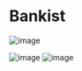 # Bankist
![image](https://user-images.githubusercontent.com/93324684/172515644-202f0c5f-93d9-43c0-b6ff-a53ed80bacc6.png)

![image](https://user-images.githubusercontent.com/93324684/172515374-19f94990-06f4-4c6d-9201-7d2f7b5f2821.png)
![image](https://user-images.githubusercontent.com/93324684/172515724-4760ac3c-e1e3-4f77-b3c1-0bce0d3e2704.png)
